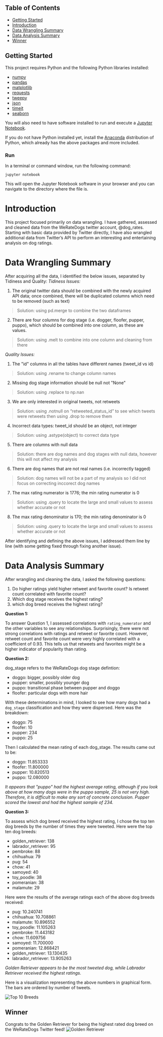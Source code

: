 ## Table of Contents
- [Getting Started](#getting-started)
- [Introduction](#intro)
- [Data Wrangling Summary](#wrangle)
- [Data Analysis Summary](#analysis)
- [Winner](#winner)

<a id='getting-started'></a>
## Getting Started

This project requires Python and the following Python libraries installed:

- [numpy](http://www.numpy.org/)
- [pandas](http://pandas.pydata.org/)
- [matplotlib](http://matplotlib.org/)
- [requests](http://docs.python-requests.org/en/master/)
- [tweepy](http://www.tweepy.org/)
- [json](https://docs.python.org/2/library/json.html)
- [timeit](https://docs.python.org/2/library/timeit.html)
- [seaborn](https://seaborn.pydata.org/)


You will also need to have software installed to run and execute a [Jupyter Notebook](https://jupyter.org/).

If you do not have Python installed yet, install the [Anaconda](https://www.anaconda.com/download/#macos) distribution of Python, which already has the above packages and more included.

### Run
In a terminal or command window, run the following command:

    jupyter notebook
    
This will open the Jupyter Notebook software in your browser and you can navigate to the directory where the file is.

<a id='intro'></a>
# Introduction

This project focused primarily on data wrangling. I have gathered, assessed and cleaned data from the WeRateDogs twitter account, @dog_rates. Starting with basic data provided by Twitter directly, I have also wrangled additional data from Twitter’s API to perform an interesting and entertaining analysis on dog ratings.

<a id='wrangle'></a>
# Data Wrangling Summary

After acquiring all the data, I identified the below issues, separated by Tidiness and Quality:
*Tidiness Issues:*
1.	The original twitter data should be combined with the newly acquired API data; once combined, there will be duplicated columns which need to be removed (such as text) 
>Solution: using pd.merge to combine the two dataframes
2.	There are four columns for dog stage (i.e. dogger, floofer, pupper, puppo), which should be combined into one column, as these are values.
>Solution: using .melt to combine into one column and cleaning from there

*Quality Issues:*
1.	The "id" columns in all the tables have different names (tweet_id vs id)
>Solution: using .rename to change column names
2.	Missing dog stage information should be null not "None"
>Solution: using .replace to np.nan
3.	We are only interested in original tweets, not retweets  
>Solution: using .notnull on “retweeted_status_id” to see which tweets were retweets then using .drop to remove them
4.	Incorrect data types: tweet_id should be an object, not integer
>Solution: using .astype(object) to correct data type
5.	There are columns with null data 
>Solution: there are dog names and dog stages with null data, however this will not affect my analysis
6.	There are dog names that are not real names (i.e. incorrectly tagged)
>Solution: dog names will not be a part of my analysis so I did not focus on correcting inccorect dog names
7.	The max rating numerator is 1776; the min rating numerator is 0
>Solution: using .query to locate the large and small values to assess whether accurate or not
8.	The max rating denominator is 170; the min rating denominator is 0
>Solution: using .query to locate the large and small values to assess whether accurate or not

After identifying and defining the above issues, I addressed them line by line (with some getting fixed through fixing another issue). 

<a id='analysis'></a>
# Data Analysis Summary

After wrangling and cleaning the data, I asked the following questions:

1. Do higher ratings yield higher retweet and favorite count? Is retweet count correlated with favorite count?
2. Which dog stage receives the highest rating?
3. which dog breed receives the highest rating?

**Question 1:** 

To answer Question 1, I assessed correlations with `rating_numerator` and the other variables to see any relationships. Surprisingly, there were not strong correlations with ratings and retweet or favorite count. However, retweet count and favorite count were very highly correlated with a coefficient of 0.93. This tells us that retweets and favorites might be a higher indicator of popularity than rating.

**Question 2:** 

dog_stage refers to the WeRateDogs dog stage defintion: 
- doggo: bigger, possibly older dog
- pupper: smaller, possibly younger dog
- puppo: transitional phase between pupper and doggo
- floofer: particular dogs with more hair

With these determinations in mind, I looked to see how many dogs had a `dog_stage` classification and how they were dispersed. Here was the breakdown:
- doggo:       75
- floofer:     10
- pupper:     234
- puppo:       25

Then I calculated the mean rating of each dog_stage. The results came out to be:
- doggo:      11.853333
- floofer:    11.800000
- pupper:     10.820513
- puppo:      12.080000

*It appears that "puppo" had the highest average rating, although if you look above at how many dogs were in the puppo sample, 25 is not very high. Therefore, it is difficult to make any sort of concrete conclusion. Pupper scored the lowest and had the highest sample of 234.*

**Question 3:**

To assess which dog breed received the highest rating, I chose the top ten dog breeds by the number of times they were tweeted. Here were the top ten dog breeds:

- golden_retriever:      138
- labrador_retriever:     95
- pembroke:               88
- chihuahua:              79
- pug:                    54
- chow:                   41
- samoyed:                40
- toy_poodle:             38
- pomeranian:             38
- malamute:               29

Here were the results of the average ratings each of the above dog breeds received:

- pug:                   10.240741
- chihuahua:             10.708861
- malamute:              10.896552
- toy_poodle:            11.105263
- pembroke:              11.443182
- chow:                  11.609756
- samoyed:               11.700000
- pomeranian:            12.868421
- golden_retriever:      13.130435
- labrador_retriever:    13.905263

*Golden Retriever appears to be the most tweeted dog, while Labrador Retriever received the highest ratings.*

Here is a visualization representing the above numbers in graphical form. The bars are ordered by number of tweets.

![Top 10 Breeds](/Top10Breeds.png)

<a id='winner'></a>
## Winner

Congrats to the Golden Retriever for being the highest rated dog breed on the WeRateDogs Twitter feed!
![Golden Retriever](/golden_retriever.png)
